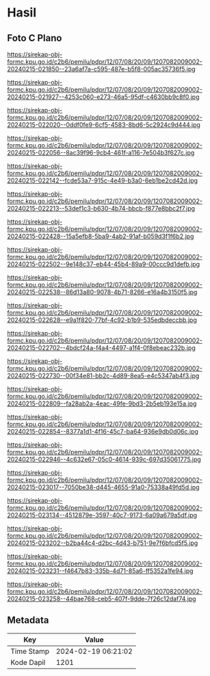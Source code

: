 # Hasil

## Foto C Plano

https://sirekap-obj-formc.kpu.go.id/c2b6/pemilu/pdpr/12/07/08/20/09/1207082009002-20240215-021850--23a6af7a-c595-487e-b5f8-005ac35736f5.jpg

https://sirekap-obj-formc.kpu.go.id/c2b6/pemilu/pdpr/12/07/08/20/09/1207082009002-20240215-021927--4253c060-e273-46a5-95df-c4630bb9c8f0.jpg

https://sirekap-obj-formc.kpu.go.id/c2b6/pemilu/pdpr/12/07/08/20/09/1207082009002-20240215-022020--0ddf0fe9-6cf5-4583-8bd6-5c2924c9d444.jpg

https://sirekap-obj-formc.kpu.go.id/c2b6/pemilu/pdpr/12/07/08/20/09/1207082009002-20240215-022056--8ac39f96-9cb4-461f-a116-7e504b3f627c.jpg

https://sirekap-obj-formc.kpu.go.id/c2b6/pemilu/pdpr/12/07/08/20/09/1207082009002-20240215-022142--fcde53a7-915c-4e49-b3a0-6eb1be2cd42d.jpg

https://sirekap-obj-formc.kpu.go.id/c2b6/pemilu/pdpr/12/07/08/20/09/1207082009002-20240215-022213--53def1c3-b630-4b74-bbcb-f877e8bbc2f7.jpg

https://sirekap-obj-formc.kpu.go.id/c2b6/pemilu/pdpr/12/07/08/20/09/1207082009002-20240215-022428--15a5efb8-5ba9-4ab2-91af-b059d3f1f6b2.jpg

https://sirekap-obj-formc.kpu.go.id/c2b6/pemilu/pdpr/12/07/08/20/09/1207082009002-20240215-022502--9e148c37-eb44-45b4-89a9-00ccc9d1defb.jpg

https://sirekap-obj-formc.kpu.go.id/c2b6/pemilu/pdpr/12/07/08/20/09/1207082009002-20240215-022538--86d13a80-9078-4b71-8266-e16a4b3150f5.jpg

https://sirekap-obj-formc.kpu.go.id/c2b6/pemilu/pdpr/12/07/08/20/09/1207082009002-20240215-022628--e9a1f820-77bf-4c92-b1b9-535edbdeccbb.jpg

https://sirekap-obj-formc.kpu.go.id/c2b6/pemilu/pdpr/12/07/08/20/09/1207082009002-20240215-022702--4bdcf24a-f4a4-4497-a1f4-0f8ebeac232b.jpg

https://sirekap-obj-formc.kpu.go.id/c2b6/pemilu/pdpr/12/07/08/20/09/1207082009002-20240215-022730--00f34e81-bb2c-4d89-8ea5-e4c5347ab4f3.jpg

https://sirekap-obj-formc.kpu.go.id/c2b6/pemilu/pdpr/12/07/08/20/09/1207082009002-20240215-022809--fa28ab2a-4eac-49fe-9bd3-2b5eb193e15a.jpg

https://sirekap-obj-formc.kpu.go.id/c2b6/pemilu/pdpr/12/07/08/20/09/1207082009002-20240215-022854--8377a1d1-4f16-45c7-ba64-936e9db0d06c.jpg

https://sirekap-obj-formc.kpu.go.id/c2b6/pemilu/pdpr/12/07/08/20/09/1207082009002-20240215-022946--4c632e67-05c0-4614-939c-697d35061775.jpg

https://sirekap-obj-formc.kpu.go.id/c2b6/pemilu/pdpr/12/07/08/20/09/1207082009002-20240215-023017--7050be38-d445-4655-91a0-75338a49fd5d.jpg

https://sirekap-obj-formc.kpu.go.id/c2b6/pemilu/pdpr/12/07/08/20/09/1207082009002-20240215-023134--4512879e-3597-40c7-9173-6a09a679a5df.jpg

https://sirekap-obj-formc.kpu.go.id/c2b6/pemilu/pdpr/12/07/08/20/09/1207082009002-20240215-023202--b2ba44c4-d2bc-4d43-b751-9e7f6bfcd5f5.jpg

https://sirekap-obj-formc.kpu.go.id/c2b6/pemilu/pdpr/12/07/08/20/09/1207082009002-20240215-023231--f4647b83-335b-4d71-85a6-ff5352a1fe94.jpg

https://sirekap-obj-formc.kpu.go.id/c2b6/pemilu/pdpr/12/07/08/20/09/1207082009002-20240215-023258--44bae768-ceb5-407f-9dde-7f26c12daf74.jpg


## Metadata

| Key        | Value               |
| ---------- | ------------------- |
| Time Stamp | 2024-02-19 06:21:02 |
| Kode Dapil | 1201                |



